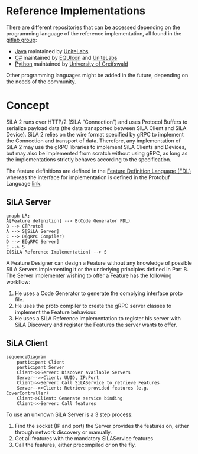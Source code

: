 # Reference Implementations
There are different repositories that can be accessed depending on the programming language of the reference implementation, all found in the [gitlab group](https://gitlab.com/SiLA2):
* [Java](https://gitlab.com/SiLA2/sila_java) maintained by [UniteLabs](http://www.unitelabs.ch/)
* [C#](https://gitlab.com/SiLA2/sila_csharp) maintained by [EQUIcon](http://www.equicon.de/en/) and [UniteLabs](http://www.unitelabs.ch/)
* [Python](https://gitlab.com/SiLA2/sila_python) maintained by [University of Greifswald](https://www.uni-greifswald.de/en/)

Other programming languages might be added in the future, depending on the needs of the community.

# Concept
SiLA 2 runs over HTTP/2 (SiLA “Connection”) and uses Protocol Buffers to serialize payload data (the data transported between SiLA Client and SiLA Device). SiLA 2 relies on the wire format specified by gRPC to implement the Connection and transport of data. Therefore, any implementation of SiLA 2 may use the gRPC libraries to implement SiLA Clients and Devices, but may also be implemented from scratch without using gRPC, as long as the implementations strictly behaves according to the specification.

The feature definitions are defined in the [Feature Definition Language (FDL)](https://gitlab.com/SiLA2/sila_base/blob/master/schema/FeatureDefinition.xsd) whereas the interface for implementation is defined in the Protobuf Language [link](https://developers.google.com/protocol-buffers/docs/proto3).

## SiLA Server
```mermaid
graph LR;
A[Feature definition] --> B(Code Generator FDL)
B --> C[Proto]
A --> S[SiLA Server]
C --> D(gRPC Compiler)
D --> E[gRPC Server]
E --> S
Z(SiLA Reference Implementation) --> S
```

A Feature Designer can design a Feature without any knowledge of possible SiLA Servers implementing it or the underlying principles defined in Part B. The Server implementer wishing to offer a Feature has the following workflow:

1. He uses a Code Generator to generate the complying interface proto file.
2. He uses the proto compiler to create the gRPC server classes to implement the Feature behaviour.
3. He uses a SiLA Reference Implementation to register his server with SiLA Discovery and register the Features the server wants to offer.

## SiLA Client
```mermaid
sequenceDiagram
    participant Client
    participant Server
    Client->>Server: Discover available Servers
    Server-->>Client: UUID, IP:Port
    Client->>Server: Call SiLAService to retrieve Features
    Server-->>Client: Retrieve provided features (e.g. CoverController)
    Client->Client: Generate service binding
    Client->>Server: Call features
```

To use an unknown SiLA Server is a 3 step process:

1. Find the socket (IP and port) the Server provides the features on, either through network discovery or manually.
2. Get all features with the mandatory SiLAService features
3. Call the features, either precompiled or on the fly.
